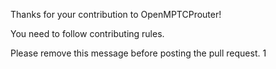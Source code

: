Thanks for your contribution to OpenMPTCProuter!

You need to follow contributing rules.

Please remove this message before posting the pull request.
1